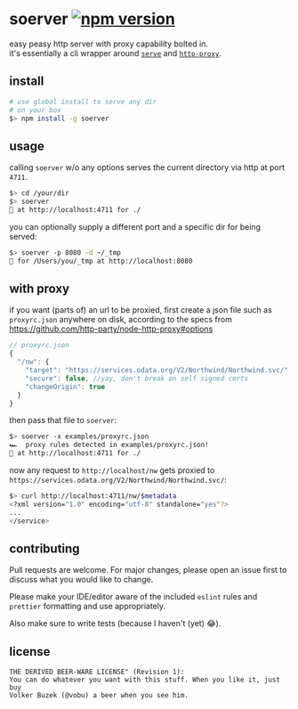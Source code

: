 # soerver [![npm version](https://img.shields.io/badge/npm/v/:packageName)](https://img.shields.io/badge/npm/v/:packageName)

easy peasy http server with proxy capability bolted in.  
it's essentially a cli wrapper around [`serve`](https://www.npmjs.com/package/serve) and [`http-proxy`](https://www.npmjs.com/package/http-proxy).

## install

```bash
# use global install to serve any dir
# on your box
$> npm install -g soerver
```

## usage

calling `soerver` w/o any options serves the current directory via http at port `4711`.

```bash
$> cd /your/dir
$> soerver
🕺 at http://localhost:4711 for ./
```

you can optionally supply a different port and a specific dir for being served:

```bash
$> soerver -p 8080 -d ~/_tmp
🕺 for /Users/you/_tmp at http://localhost:8080
```

## with proxy

if you want (parts of) an url to be proxied,
first create a json file such as `proxyrc.json` anywhere on disk, according to the specs from https://github.com/http-party/node-http-proxy#options

```javascript
// proxyrc.json
{
  "/nw": {
    "target": "https://services.odata.org/V2/Northwind/Northwind.svc/",
    "secure": false, //yay, don't break on self signed certs
    "changeOrigin": true
  }
}
```

then pass that file to `soerver`:

```bash
$> soerver -x examples/proxyrc.json
🏎  proxy rules detected in examples/proxyrc.json!
🕺 at http://localhost:4711 for ./
```

now any request to `http://localhost/nw` gets proxied to `https://services.odata.org/V2/Northwind/Northwind.svc/`:

```bash
$> curl http://localhost:4711/nw/$metadata
<?xml version="1.0" encoding="utf-8" standalone="yes"?>
...
</service>
```

## contributing

Pull requests are welcome. For major changes, please open an issue first to discuss what you would like to change.

Please make your IDE/editor aware of the included `eslint` rules and `prettier` formatting and use appropriately.

Also make sure to write tests (because I haven't (yet) 😂).

## license

```text
THE DERIVED BEER-WARE LICENSE" (Revision 1):
You can do whatever you want with this stuff. When you like it, just buy
Volker Buzek (@vobu) a beer when you see him.
```
